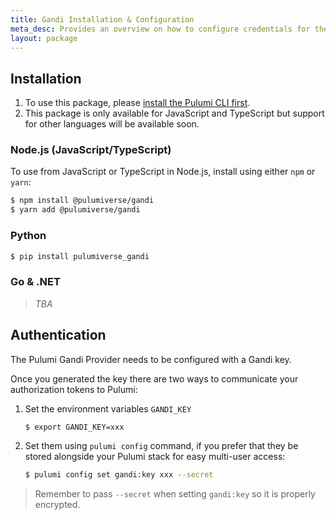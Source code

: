 ```yaml
---
title: Gandi Installation & Configuration
meta_desc: Provides an overview on how to configure credentials for the Pulumi Gandi Provider.
layout: package
---
```


## Installation

1. To use this package, please [install the Pulumi CLI first](https://www.pulumi.com/docs/install/).
1. This package is only available for JavaScript and TypeScript but support for other languages will be available soon.

### Node.js (JavaScript/TypeScript)

To use from JavaScript or TypeScript in Node.js, install using either `npm` or `yarn`:

```bash
$ npm install @pulumiverse/gandi
$ yarn add @pulumiverse/gandi
```

### Python

```bash
$ pip install pulumiverse_gandi
```
### Go & .NET

> *TBA*

## Authentication

The Pulumi Gandi Provider needs to be configured with a Gandi key.

Once you generated the key there are two ways to communicate your authorization tokens to Pulumi:

1. Set the environment variables `GANDI_KEY`

    ```bash
    $ export GANDI_KEY=xxx
    ```

2. Set them using `pulumi config` command, if you prefer that they be stored alongside your Pulumi stack for easy multi-user access:

    ```bash
    $ pulumi config set gandi:key xxx --secret
    ```

> Remember to pass `--secret` when setting `gandi:key` so it is properly encrypted.
